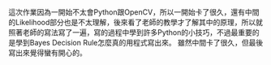 <div>
這次作業因為一開始不太會Python跟OpenCV，所以一開始卡了很久，還有中間的Likelihood部分也是不太理解，後來看了老師的教學才了解其中的原理，所以就照著老師的寫法寫了一遍，寫的過程中學到許多Python的小技巧，不過最重要的是學到Bayes Decision Rule怎麼真的用程式寫出來。
雖然中間卡了很久，但最後寫出來覺得蠻有開心的。
</div>
